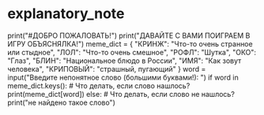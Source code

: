 # explanatory_note
print("#ДОБРО ПОЖАЛОВАТЬ!")
print("ДАВАЙТЕ С ВАМИ ПОИГРАЕМ В ИГРУ ОБЪЯСНЯЛКА!")
meme_dict = {
            "КРИНЖ": "Что-то очень странное или стыдное",
            "ЛОЛ": "Что-то очень смешное",
            "РОФЛ": "Шутка",
            "ОКО": "Глаз",
            "БЛИН": "Национальное блюдо в России",
            "ИМЯ": "Как зовут человека",
            "КРИПОВЫЙ": "страшный, пугающий"
            }
word = input("Введите непонятное слово (большими буквами!): ")
if word in meme_dict.keys():
    # Что делать, если слово нашлось?
    print(meme_dict[word])
else:
    # Что делать, если слово не нашлось?
    print("не найдено такое слово")
